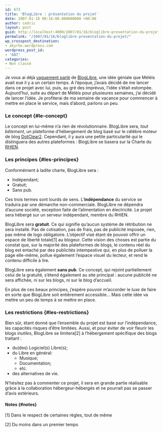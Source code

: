 ```yaml
---
id: 673
title: 'BlogLibre : présentation du projet'
date: 2007-01-16 00:16:00.000000000 +00:00
author: cedric
layout: post
guid: http://localhost:4000/2007/01/16/bloglibre-presentation-du-projet.html
permalink: "/2007/01/16/bloglibre-presentation-du-projet/"
wp_crosspost_destination:
- akyrho.wordpress.com
wordpress_post_id:
- '687'
categories:
- Non classé
---
```

Je vous ai déjà [vaguement parlé](http://www.parenthese.be/blog/2006/08/24/Bloglibre) de [BlogLibre](http://www.bloglibre.org/), une idée géniale que Méléis avait eue il y a un certain temps. A l’époque, j’avais décidé de me lancer dans ce projet avec lui, puis, au gré des imprévus, l’idée s’était estompée. Aujourd’hui, suite au départ de Méléis pour plusieures semaines, j’ai décidé de lancer l’idée. Je profiterai de ma semaine de vacance pour commencer à mettre en place le service, mais d’abord, parlons un peu.

### Le concept {#le-concept}

Le concept en lui-même n’a rien de révolutionnaire. BlogLibre sera, _tout bêtement_, un plateforme d’hébergement de blog basé sur le célèbre moteur de blog [DotClear2](http://www.dotclear.net). Cependant, il y aura une petite particularité qui le distinguera des autres plateformes : BlogLibre se basera sur la Charte du [RHIEN](http://www.rhien.org).

### Les principes {#les-principes}

Conformément à ladite charte, BlogLibre sera :

  * Indépendant;
  * Gratuit;
  * Sans pub.

Ces trois termes sont lourds de sens. L’**indépendance** du service se traduira par une démarche non-commerciale. BlogLibre ne dépendra d’aucune société, exception faite de l’alimentation en électricité. Le projet sera hébergé sur un serveur indépendant, membre du RHIEN.

BlogLibre sera **gratuit**. Ce qui signifie qu’aucun système de rétribution ne sera installé. Pas de cotisation, pas de frais, pas de publicité imposée, rien, pas même de logo obligatoire. L’objectif visé étant de pouvoir offrir un espace de liberté totale[1] au blogeur. Cette vision des choses est partie du constat que, sur la majorité des plateformes de blogs, le contenu réel du blog est entaché par des publicités intempestive qui, en plus de polluer la page elle-même, pollue également l’espace visuel du lecteur, et rend le contenu difficile à lire.

BlogLibre sera également **sans pub**. Ce concept, qui rejoint partiellement celui de la gratuité, s’étend également au site principal : aucune publicité ne sera affichée, ni sur les blogs, ni sur le blog d’accueil.

En plus de ces beaux principes, j’espère pouvoir m’accorder le _luxe_ de faire en sorte que BlogLibre soit entièrement accessible… Mais cette idée va mettre un peu de temps à se mettre en place.

### Les restrictions {#les-restrictions}

Bien sûr, étant donné que l’ensemble du projet est basé sur l’indépendance, les capacités risques d’être limitées. Aussi, et pour éviter de voir fleurir les blogs _inutiles_, BlogLibre se limitera[2] à l’hébergement spécifique des blogs traitant :

  * du(des) Logiciel(s) Libre(s);
  * du Libre en général: 
      * Musique;
      * Documentation;
      * etc.
  * des alternatives de vie.

N’hésitez pas à commenter ce projet, il sera en grande partie réalisable grâce à la collaboration hébergeur-hébergés et ne pourrait pas se passer d’avis extérieurs.

#### Notes {#notes}

[1] Dans le respect de certaines règles, tout de même

[2] Du moins dans un premier temps
